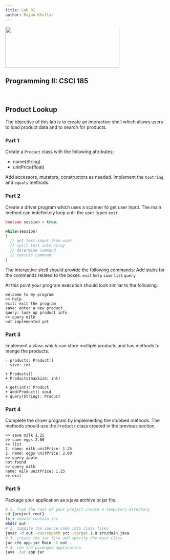 ```yaml
---
title: Lab 01
author: Rajan Khullar
---
```


<img src=http://www.nyit.edu/files/communications_and_marketing/DIGITAL_LOGO_NYIT_RGB_HORIZ.png width="356" height="127" />

<br>

## Programming II: CSCI 185

<br>

## Product Lookup

The objective of this lab is to create an interactive shell which allows users to load product data and to search for products.


### Part 1

Create a `Product` class with the following attributes:
- name(String)
- unitPrice(float)

Add accessors, mutators, constructors as needed.
Implement the `toString` and `equals` methods.

### Part 2

Create a driver program which uses a scanner to get user input.
The main method can indefinitely loop until the user types `exit`.

``` java
boolean session = true;

while(session)
{
  // get text input from user
  // split text into array
  // determine command
  // execute command 
}
```

<div style="page-break-after: always;"></div>

The interactive shell should provide the following commands:
Add stubs for the commands related to the boxes.
`exit` `help` `save` `list` `query`

At this point your program execution should look similar to the following.
```
welcome to my program
>> help
exit: exit the program
save: enter a new product
query: look up product info
>> query milk
not implemented yet
```

### Part 3
Implement a class which can store multiple products and has methods to mange the products.
```
- products: Product[]
- size: int

+ Products()
+ Products(maxSize: int)

+ get(int): Product
+ add(Product): void
+ query(String): Product
```

<div style="page-break-after: always;"></div>

### Part 4
Complete the driver program by implementing the stubbed methods.
The methods should use the `Products` class created in the previous section.

```
>> save milk 1.25
>> save eggs 2.00
>> list
1. name: milk unitPrice: 1.25
2. name: eggs unitPrice: 2.00
>> query apple
not found
>> query milk
name: milk unitPrice: 1.25
>> exit
```

### Part 5

Package your application as a java archive or jar file.

``` sh
# 1. from the root of your project create a temporary directory
cd {project root}
ls # should contain src
mkdir out
# 2. compile the source code into class files
javac -d out -sourcepath src -target 1.8 src/Main.java
# 3. create the jar file and specify the main class
jar cfe app.jar Main -C out .
# 4. run the packaged application
java -jar app.jar
```
